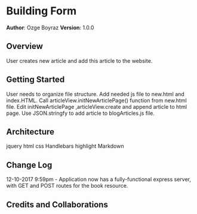 
# Building Form

**Author**: Ozge Boyraz
**Version**: 1.0.0

## Overview

User creates new article and add this article to the website.

## Getting Started
User needs to organize file structure. Add needed js file to new.html and index.HTML.
Call articleView.initNewArticlePage() function from new.html file.
Edit initNewArticlePage  ,articleView.create and append article to html page.
Use JSON.stringfy to  add article to blogArticles.js file.

## Architecture
jquery
html
css
Handlebars
highlight
Markdown

## Change Log


12-10-2017 9:59pm - Application now has a fully-functional express server, with GET and POST routes for the book resource.

## Credits and Collaborations
